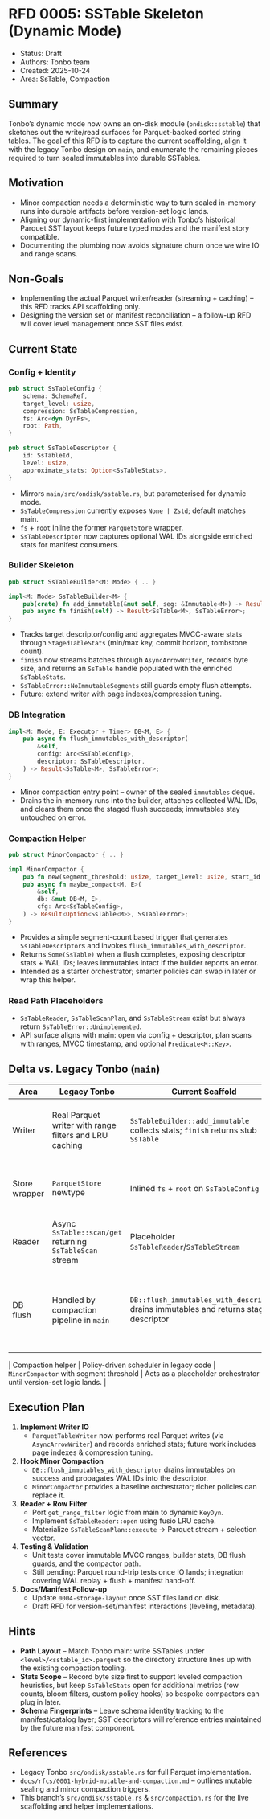 # RFD 0005: SSTable Skeleton (Dynamic Mode)

- Status: Draft
- Authors: Tonbo team
- Created: 2025-10-24
- Area: SsTable, Compaction

## Summary

Tonbo’s dynamic mode now owns an on-disk module (`ondisk::sstable`) that sketches out the write/read surfaces for Parquet-backed sorted string tables. The goal of this RFD is to capture the current scaffolding, align it with the legacy Tonbo design on `main`, and enumerate the remaining pieces required to turn sealed immutables into durable SSTables.

## Motivation

* Minor compaction needs a deterministic way to turn sealed in-memory runs into durable artifacts before version-set logic lands.
* Aligning our dynamic-first implementation with Tonbo’s historical Parquet SST layout keeps future typed modes and the manifest story compatible.
* Documenting the plumbing now avoids signature churn once we wire IO and range scans.

## Non-Goals

* Implementing the actual Parquet writer/reader (streaming + caching) – this RFD tracks API scaffolding only.
* Designing the version set or manifest reconciliation – a follow-up RFD will cover level management once SST files exist.

## Current State

### Config + Identity

```rust
pub struct SsTableConfig {
    schema: SchemaRef,
    target_level: usize,
    compression: SsTableCompression,
    fs: Arc<dyn DynFs>,
    root: Path,
}

pub struct SsTableDescriptor {
    id: SsTableId,
    level: usize,
    approximate_stats: Option<SsTableStats>,
}
```

* Mirrors `main/src/ondisk/sstable.rs`, but parameterised for dynamic mode.
* `SsTableCompression` currently exposes `None | Zstd`; default matches main.
* `fs` + `root` inline the former `ParquetStore` wrapper.
* `SsTableDescriptor` now captures optional WAL IDs alongside enriched stats for manifest consumers.

### Builder Skeleton

```rust
pub struct SsTableBuilder<M: Mode> { .. }

impl<M: Mode> SsTableBuilder<M> {
    pub(crate) fn add_immutable(&mut self, seg: &Immutable<M>) -> Result<(), SsTableError>;
    pub async fn finish(self) -> Result<SsTable<M>, SsTableError>;
}
```

* Tracks target descriptor/config and aggregates MVCC-aware stats through `StagedTableStats` (min/max key, commit horizon, tombstone count).
* `finish` now streams batches through `AsyncArrowWriter`, records byte size, and returns an `SsTable` handle populated with the enriched `SsTableStats`.
* `SsTableError::NoImmutableSegments` still guards empty flush attempts.
* Future: extend writer with page indexes/compression tuning.

### DB Integration

```rust
impl<M: Mode, E: Executor + Timer> DB<M, E> {
    pub async fn flush_immutables_with_descriptor(
        &self,
        config: Arc<SsTableConfig>,
        descriptor: SsTableDescriptor,
    ) -> Result<SsTable<M>, SsTableError>;
}
```

* Minor compaction entry point – owner of the sealed `immutables` deque.
* Drains the in-memory runs into the builder, attaches collected WAL IDs, and clears them once the staged flush succeeds; immutables stay untouched on error.

### Compaction Helper

```rust
pub struct MinorCompactor { .. }

impl MinorCompactor {
    pub fn new(segment_threshold: usize, target_level: usize, start_id: u64) -> Self;
    pub async fn maybe_compact<M, E>(
        &self,
        db: &mut DB<M, E>,
        cfg: Arc<SsTableConfig>,
    ) -> Result<Option<SsTable<M>>, SsTableError>;
}
```

* Provides a simple segment-count based trigger that generates `SsTableDescriptor`s and invokes `flush_immutables_with_descriptor`.
* Returns `Some(SsTable)` when a flush completes, exposing descriptor stats + WAL IDs; leaves immutables intact if the builder reports an error.
* Intended as a starter orchestrator; smarter policies can swap in later or wrap this helper.

### Read Path Placeholders

* `SsTableReader`, `SsTableScanPlan`, and `SsTableStream` exist but always return `SsTableError::Unimplemented`.
* API surface aligns with main: open via config + descriptor, plan scans with ranges, MVCC timestamp, and optional `Predicate<M::Key>`.

## Delta vs. Legacy Tonbo (`main`)

| Area | Legacy Tonbo | Current Scaffold | Notes |
| --- | --- | --- | --- |
| Writer | Real Parquet writer with range filters and LRU caching | `SsTableBuilder::add_immutable` collects stats; `finish` returns stub `SsTable` | Need to port `AsyncWriter`, compute byte sizes, and persist MVCC metadata. |
| Store wrapper | `ParquetStore` newtype | Inlined `fs` + `root` on `SsTableConfig` | Simpler config; future manifest can still derive full paths. |
| Reader | Async `SsTable::scan/get` returning `SsTableScan` stream | Placeholder `SsTableReader`/`SsTableStream` | Requires row filter + ordering support once IO lands. |
| DB flush | Handled by compaction pipeline in `main` | `DB::flush_immutables_with_descriptor` drains immutables and returns staged descriptor | Real writer + WAL/plumbing will extend this; manifest work can observe descriptors today. |

| Compaction helper | Policy-driven scheduler in legacy code | `MinorCompactor` with segment threshold | Acts as a placeholder orchestrator until version-set logic lands. |

## Execution Plan

1. **Implement Writer IO**
   * `ParquetTableWriter` now performs real Parquet writes (via `AsyncArrowWriter`) and records enriched stats; future work includes page indexes & compression tuning.
2. **Hook Minor Compaction**
   * `DB::flush_immutables_with_descriptor` drains immutables on success and propagates WAL IDs into the descriptor.
   * `MinorCompactor` provides a baseline orchestrator; richer policies can replace it.
3. **Reader + Row Filter**
   * Port `get_range_filter` logic from main to dynamic `KeyDyn`.
   * Implement `SsTableReader::open` using fusio LRU cache.
   * Materialize `SsTableScanPlan::execute` -> Parquet stream + selection vector.
4. **Testing & Validation**
   * Unit tests cover immutable MVCC ranges, builder stats, DB flush guards, and the compactor path.
   * Still pending: Parquet round-trip tests once IO lands; integration covering WAL replay + flush + manifest hand-off.
5. **Docs/Manifest Follow-up**
   * Update `0004-storage-layout` once SST files land on disk.
   * Draft RFD for version-set/manifest interactions (leveling, metadata).

## Hints

* **Path Layout** – Match Tonbo main: write SSTables under `<level>/<sstable_id>.parquet` so the directory structure lines up with the existing compaction tooling.
* **Stats Scope** – Record byte size first to support leveled compaction heuristics, but keep `SsTableStats` open for additional metrics (row counts, bloom filters, custom policy hooks) so bespoke compactors can plug in later.
* **Schema Fingerprints** – Leave schema identity tracking to the manifest/catalog layer; SST descriptors will reference entries maintained by the future manifest component.

## References

* Legacy Tonbo `src/ondisk/sstable.rs` for full Parquet implementation.
* `docs/rfcs/0001-hybrid-mutable-and-compaction.md` – outlines mutable sealing and minor compaction triggers.
* This branch’s `src/ondisk/sstable.rs` & `src/compaction.rs` for the live scaffolding and helper implementations.
